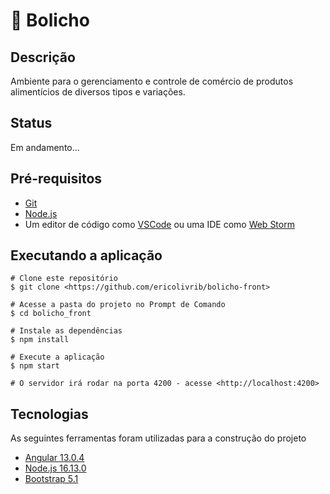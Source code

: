 # 🧀 Bolicho

## Descrição

Ambiente para o gerenciamento e controle de comércio de produtos alimentícios de diversos tipos e variações.

## Status

Em andamento...

## Pré-requisitos

- [Git](https://git-scm.com)
- [Node.js](https://nodejs.org/pt-br/)
- Um editor de código como [VSCode](https://code.visualstudio.com/) ou uma IDE como [Web Storm](https://www.jetbrains.com/pt-br/webstorm/)

## Executando a aplicação

```shell
# Clone este repositório
$ git clone <https://github.com/ericolivrib/bolicho-front>

# Acesse a pasta do projeto no Prompt de Comando
$ cd bolicho_front

# Instale as dependências
$ npm install

# Execute a aplicação
$ npm start

# O servidor irá rodar na porta 4200 - acesse <http://localhost:4200>
```

## Tecnologias

As seguintes ferramentas foram utilizadas para a construção do projeto

- [Angular 13.0.4](https://angular.io/)
- [Node.js 16.13.0](https://nodejs.org/pt-br/)
- [Bootstrap 5.1](https://getbootstrap.com/)
